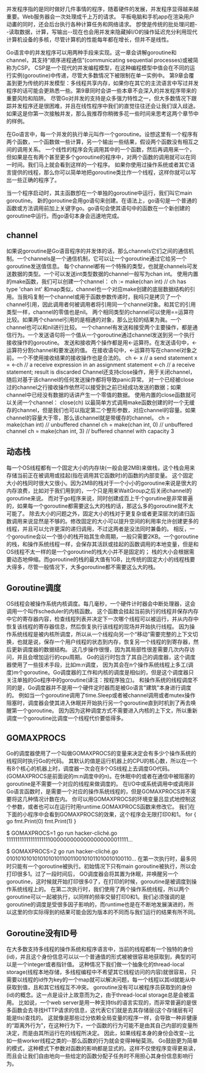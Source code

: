 

并发程序指的是同时做好几件事情的程序，随着硬件的发展，并发程序显得越来越重要。Web服务器会一次处理成千上万的请求。
平板电脑和手机app在渲染用户动畵的同时，还会后台执行各种计算任务和网络请求。
卽使是传统的批处理问题--读取数据，计算，写输出--现在也会用并发来隐藏掉I/O的操作延迟充分利用现代计算机设备的多核，尽管计算机的性能每年都在增长，但并不是线性。

Go语言中的并发程序可以用两种手段来实现。这一章会讲解goroutine和channel，其支持“顺序进程通信”(communicating sequential processes)或被简称为CSP。
CSP是一个现代的并发编程模型，在这种编程模型中值会在不同的运行实例(goroutine)中传递，尽管大多数情况下被限制在单一实例中。
第9章会覆盖到更为传统的并发模型：多线程共享内存，如果你在其它的主流语言中写过并发程序的话可能会更熟悉一些。第9章同时会讲一些本章不会深入的并发程序带来的重要风险和陷阱。
尽管Go对并发的支持是众多强力特性之一，但大多数情况下跟踪并发程序还是很困难，并且在线性程序中我们的直觉往往还会让我们误入歧途。
如果这是你第一次接触并发，那么我推荐你稍微多花一些时间来思考这两个章节中的样例。

在Go语言中，每一个并发的执行单元叫作一个goroutine。设想这里有一个程序有两个函数，一个函数做一些计算，另一个输出一些结果，假设两个函数没有相互之间的调用关系。
一个线性的程序会先调用其中的一个函数，然后再调用来一个，但如果是在有两个甚至更多个goroutine的程序中，对两个函数的调用就可以在同一时间。我们马上就会看到这样的一个程序。
如果你使用过操作系统或者其它语言提供的线程，那么你可以简单地把goroutine类比作一个线程，这样你就可以写出一些正确的程序了。

当一个程序启动时，其主函数卽在一个单独的goroutine中运行，我们叫它main goroutine。
新的goroutine会用go语句来创建。在语法上，go语句是一个普通的函数或方法调用前加上关键字go。go语句会使其语句中的函数在一个新创建的goroutine中运行。而go语句本身会迅速地完成。




## channel
如果说goroutine是Go语音程序的并发体的话，那么channels它们之间的通信机制。一个channels是一个通信机制，它可以让一个goroutine通过它给另一个goroutine发送值信息。
每个channel都有一个特殊的类型，也就是channels可发送数据的类型。一个可以发送int类型数据的channel一般写为chan int。
使用内置的make函数，我们可以创建一个channel：
ch := make(chan int) // ch has type 'chan int'
和map类似，channel也一个对应make创建的底层数据结构的引用。当我吗复制一个channel或用于函数参数传递时，我吗只是拷贝了一个channel引用，因此调用者何被调用者将引用同一个channel对象。和其它的引用类型一样，channel的零值也是nil。
两个相同类型的channel可以使用==运算符比较。如果两个channel引用的是相通的对象，那么比较的结果为眞。一个channel也可以和nil进行比较。
一个channel有发送和接受两个主要操作，都是通信行为。一个发送语句将一个值从一个goroutine通过channel发送到另一个执行接收操作的goroutine。
发送和接收两个操作都是用<-运算符。在发送语句中，<-运算符分割channel和要发送的值。
在接收语句中，<-运算符写在channel对象之前。一个不使用接收结果的接收操作也是合法的。
ch <- x  // a send statement
x = <-ch // a receive expression in an assignment statement
<-ch     // a receive statement; result is discarded
Channel还支持close操作，用于关闭channel，随后对基于该channel的任何发送操作都将导致panic异常。
对一个已经被close过的channel之行接收操作依然可以接受到之前已经成功发送的数据；如果channel中已经没有数据的话讲产生一个零值的数据。
使用内置的close函数就可以关闭一个channel：
close(ch)
以最简单方式调用make函数创建的时一个无缓存的channel，但是我们也可以指定第二个整形参数，对应channel的容量。如果channel的容量大于零，那么该channel就是带缓存的channel。
ch = make(chan int)    // unbuffered channel
ch = make(chan int, 0) // unbuffered channel
ch = make(chan int, 3) // buffered channel with capacity 3


## 动态栈
每一个OS线程都有一个固定大小的内存块(一般会是2MB)来做栈，这个栈会用来存储当前正在被调用或挂起(指在调用其它函数时)的函数的内部变量。
这个固定大小的栈同时很大又很小。因为2MB的栈对于一个小小的goroutine来说是很大的内存浪费，比如对于我们用到的，一个只是用来WaitGroup之后关闭channel的goroutine来说。
而对于go程序来说，同时创建成百上千个gorutine是非常普遍的，如果每一个goroutine都需要这么大的栈的话，那这么多的goroutine就不太可能了。
除去大小的问题之外，固定大小的栈对于更复杂或者更深层次的递归函数调用来说显然是不够的。修改固定的大小可以提升空间的利用率允许创建更多的线程，并且可以允许更深的递归调用，不过这两者是没法同时兼备的。
相反，一个goroutine会以一个很小的栈开始其生命周期，一般只需要2KB。一个goroutine的栈，和操作系统线程一样，会保存其活跃或挂起的函数调用的本地变量，但是和OS线程不太一样的是一个goroutine的栈大小并不是固定的；
栈的大小会根据需要动态地伸缩。而goroutine的栈的最大值有1GB，比传统的固定大小的线程栈要大得多，尽管一般情况下，大多goroutine都不需要这么大的栈。

## Goroutine调度
OS线程会被操作系统内核调度。每几毫秒，一个硬件计时器会中断处理器，这会调用一个叫作scheduler的内核函数。
这个函数会挂起当前执行的线程并保存内存中它的寄存器内容，检查线程列表并决定下一次哪个线程可以被运行，并从内存中恢复该线程的寄存器信息，然后恢复执行该线程的现场并开始执行线程。
因为操作系统线程是被内核所调度，所以从一个线程向另一个“移动”需要完整的上下文切换，也就是说，保存一个用户线程的状态到内存，恢复另一个线程的到寄存器，然后更新调度器的数据结构。
这几步操作很慢，因为其局部性很差需要几次内存访问，并且会增加运行的cpu周期。
Go的运行时包含了其自己的调度器，这个调度器使用了一些技术手段，比如m:n调度，
因为其会在n个操作系统线程上多工(调度)m个goroutine。Go调度器的工作和内核的调度是相似的，但是这个调度器只关注单独的Go程序中的goroutine(译注：按程序独立)。
和操作系统的线程调度不同的是，Go调度器并不是用一个硬件定时器而是被Go语言"建筑"本身进行调度的。
例如当一个goroutine调用了time.Sleep或者被channel调用或者mutex操作阻塞时，调度器会使其进入休眠并开始执行另一个goroutine直到时机到了再去唤醒第一个goroutine。
因为因为这种调度方式不需要进入内核的上下文，所以重新调度一个goroutine比调度一个线程代价要低得多。



## GOMAXPROCS
Go的调度器使用了一个叫做GOMAXPROCS的变量来决定会有多少个操作系统的线程同时执行G​​o的代码。
其默认的值是运行机器上的CPU的核心数，所以在一个有8个核心的机器上时，调度器一次会在8个OS线程上去调度GO代码。
(GOMAXPROCS是前面说的m:n调度中的n)。在休眠中的或者在通信中被阻塞的goroutine是不需要一个对应的线程来做调度的。
在I/O中或系统调用中或调用非Go语言函数时，是需要一个对应的操作系统线程的，但是GOMAXPROCS并不需要将这几种情况计数在内。
你可以用GOMAXPROCS的环境变量吕显式地控制这个参数，或者也可以在运行时用runtime.GOMAXPROCS函数来修改它。
我们在下面的小程序中会看到GOMAXPROCS的效果，这个程序会无限打印0和1。
for {
    go fmt.Print(0)
    fmt.Print(1)
}

$ GOMAXPROCS=1 go run hacker-cliché.go
111111111111111111110000000000000000000011111...

$ GOMAXPROCS=2 go run hacker-cliché.go
010101010101010101011001100101011010010100110...
在第一次执行时，最多同时只能有一个goroutine被执行。初始情况下只有main goroutine被执行，所以会打印很多1。过了一段时间后，
GO调度器会将其置为休眠，并唤醒另一个goroutine，这时候就开始打印很多0了，在打印的时候，goroutine是被调度到操作系统线程上的。
在第二次执行时，我们使用了两个操作系统线程，所以两个goroutine可以一起被执行，以同样的频率交替打印0和1。我们必须强调的是goroutine的调度是受很多因子影响的，而runtime也是在不断地发展演进的，所以这里的你实际得到的结果可能会因为版本的不同而与我们运行的结果有所不同。

## Goroutine没有ID号
在大多数支持多线程的操作系统和程序语言中，当前的线程都有一个独特的身份(id)，并且这个身份信息可以以一个普通值的形式被被很容易地获取到，典型的可以是一个integer或者指针值。
这种情况下我们做一个抽象化的thread-local storage(线程本地存储，多线程编程中不希望其它线程访问的内容)就很容易，
只需要以线程的id作为key的一个map就可以解决问题，每一个线程以其id就能从中获取到值，且和其它线程互不冲突。
goroutine没有可以被程序员获取到的身份(id)的概念。这一点是设计上故意而为之，由于thread-local storage总是会被滥用。
比如说，一个web server是用一种支持tls的语言实现的，而非常普遍的是很多函数会去寻找HTTP请求的信息，这代表它们就是去其存储层(这个存储层有可能是tls)查找的。
这就像是那些过分依赖全局变量的程序一样，会导致一种非健康的“距离外行为”，在这种行为下，一个函数的行为可能不是由其自己内部的变量所决定，而是由其所运行在的线程所决定。
因此，如果线程本身的身份会改变--比如一些worker线程之类的--那么函数的行为就会变得神秘莫测。
Go鼓励更为简单的模式，这种模式下参数对函数的影响都是显式的。这样不仅使程序变得更易读，而且会让我们自由地向一些给定的函数分配子任务时不用担心其身份信息影响行为。